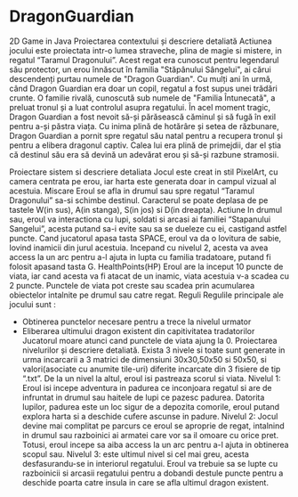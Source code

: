 # DragonGuardian
2D Game in Java
Proiectarea contextului și descriere detaliată
Actiunea jocului este proiectata intr-o lumea straveche, plina de magie si mistere, in regatul “Taramul Dragonului”. Acest regat era cunoscut pentru legendarul său protector, un erou înnăscut în familia "Stăpânului Sângelui", ai cărui descendenți purtau numele de "Dragon Guardian".
Cu mulți ani în urmă, când Dragon Guardian era doar un copil, regatul a fost supus unei trădări crunte. O familie rivală, cunoscută sub numele de "Familia Întunecată", a preluat tronul și a luat controlul asupra regatului. În acel moment tragic, Dragon Guardian a fost nevoit să-și părăsească căminul și să fugă în exil pentru a-și păstra viața.
Cu inima plină de hotărâre și setea de răzbunare, Dragon Guardian a pornit spre regatul său natal pentru a recupera tronul și pentru a elibera dragonul captiv. Calea lui era plină de primejdii, dar el știa că destinul său era să devină un adevărat erou și să-și razbune stramosii.

Proiectare sistem si descriere detaliata
Jocul este creat in stil PixelArt, cu camera centrata pe erou, iar harta este generata doar in campul vizual al acestuia.
Miscare
Eroul se afla in drumul sau spre regatul “Taramul Dragonului” sa-si schimbe destinul. Caracterul se poate deplasa de pe tastele W(in sus), A(in stanga), S(in jos) si D(in dreapta).
Actiune
In drumul sau, eroul va interactiona cu lupi, soldati si arcasi ai familiei “Stapanului Sangelui”, acesta putand sa-i evite sau sa se dueleze cu ei, castigand astfel puncte. Cand jucatorul apasa tasta SPACE, eroul va da o lovitura de sabie, lovind inamicii din jurul acestuia. Incepand cu nivelul 2, acesta va avea access la un arc pentru a-l ajuta in lupta cu familia tradatoare, putand fi folosit apasand tasta G.
HealthPoints(HP)
Eroul are la inceput 10 puncte de viata, iar cand acesta va fi atacat de un inamic, viata acestuia v-a scadea cu 2 puncte. Punctele de viata pot creste sau scadea prin acumularea obiectelor intalnite pe drumul sau catre regat.
Reguli
Regulile principale ale jocului sunt :
-	Obtinerea punctelor necesare pentru a trece la nivelul urmator 
-	Eliberarea ultimului dragon existent din capitivitatea tradatorilor
Jucatorul moare atunci cand punctele de viata ajung la 0.
Proiectarea nivelurilor și descriere detaliată.
Exista 3 nivele si toate sunt generate in urma incarcarii a 3 matrici de dimensiuni 30x30,50x50 si 50x50, si valori(asociate cu anumite tile-uri) diferite incarcate din 3 fisiere de tip “.txt”. De la un nivel la altul, eroul isi pastreaza scorul si viata.
Nivelul 1: Eroul isi incepe adventura in padurea ce inconjoara regatul si are de infruntat in drumul sau haitele de lupi ce pazesc padurea. Datorita lupilor, padurea este un loc sigur de a depozita comorile, eroul putand explora harta si a deschide cufere ascunse in padure.
Nivelul 2: Jocul devine mai complitat pe parcurs ce eroul se aproprie de regat, intalnind in drumul sau razboinici ai armatei care vor sa il omoare cu orice pret. Totusi, eroul incepe sa aiba access la un arc pentru a-l ajuta in obtinerea scopul sau.
Nivelul 3: este ultimul nivel si cel mai greu, acesta desfasurandu-se in interiorul regatului. Eroul va trebuie sa se lupte cu razboinicii si arcasii regatului pentru a dobandi destule puncte pentru a deschide poarta catre insula in care se afla ultimul dragon existent.
